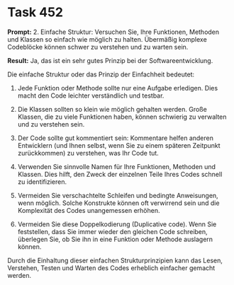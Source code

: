 # Task 452

**Prompt:** 2. Einfache Struktur: Versuchen Sie, Ihre Funktionen, Methoden und Klassen so einfach wie möglich zu halten. Übermäßig komplexe Codeblöcke können schwer zu verstehen und zu warten sein.

**Result:**
Ja, das ist ein sehr gutes Prinzip bei der Softwareentwicklung. 

Die einfache Struktur oder das Prinzip der Einfachheit bedeutet:

1. Jede Funktion oder Methode sollte nur eine Aufgabe erledigen. Dies macht den Code leichter verständlich und testbar. 

2. Die Klassen sollten so klein wie möglich gehalten werden. Große Klassen, die zu viele Funktionen haben, können schwierig zu verwalten und zu verstehen sein.

3. Der Code sollte gut kommentiert sein: Kommentare helfen anderen Entwicklern (und Ihnen selbst, wenn Sie zu einem späteren Zeitpunkt zurückkommen) zu verstehen, was Ihr Code tut.

4. Verwenden Sie sinnvolle Namen für Ihre Funktionen, Methoden und Klassen. Dies hilft, den Zweck der einzelnen Teile Ihres Codes schnell zu identifizieren.

5. Vermeiden Sie verschachtelte Schleifen und bedingte Anweisungen, wenn möglich. Solche Konstrukte können oft verwirrend sein und die Komplexität des Codes unangemessen erhöhen.

6. Vermeiden Sie diese Doppelkodierung (Duplicative code). Wenn Sie feststellen, dass Sie immer wieder den gleichen Code schreiben, überlegen Sie, ob Sie ihn in eine Funktion oder Methode auslagern können.

Durch die Einhaltung dieser einfachen Strukturprinzipien kann das Lesen, Verstehen, Testen und Warten des Codes erheblich einfacher gemacht werden.
